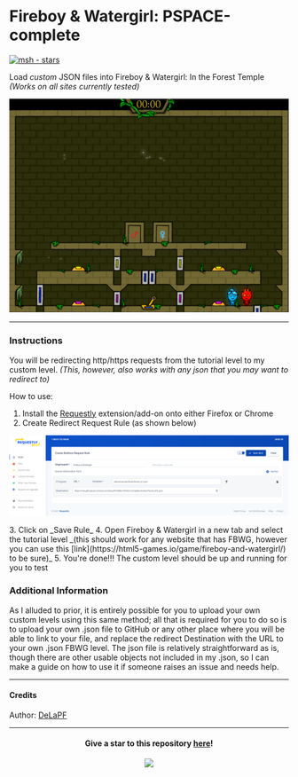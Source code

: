 # Fireboy & Watergirl: PSPACE-complete

[![msh - stars](https://img.shields.io/github/stars/DeLaPF/FBWG-PSPACE-Complete?color=ffbd19)](https://github.com/DeLaPF/FBWG-PSPACE-Complete)

Load *custom* JSON files into Fireboy & Watergirl: In the Forest Temple
_(Works on all sites currently tested)_  

<p align="center" >
    <a href="https://github.com/DeLaPF/FBWG-PSPACE-Complete" >
        <img src="https://github.com/DeLaPF/FBWG-PSPACE-Complete/blob/master/images/NTL.png" >
    </a>
</p>

-----
### Instructions
You will be redirecting http/https requests from the tutorial level to my custom level.
_(This, however, also works with any json that you may want to redirect to)_

How to use:
1. Install the [Requestly](https://requestly.io/blog/2018/04/07/install-requestly-in-chrome-and-firefox/) extension/add-on onto either Firefox or Chrome
2. Create Redirect Request Rule (as shown below)
<p align="left" >
    <a href="https://github.com/DeLaPF/FBWG-PSPACE-Complete" >
        <img src="https://github.com/DeLaPF/FBWG-PSPACE-Complete/blob/master/images/Requestly.png" >
    </a>
</p>
3. Click on _Save Rule_  
4. Open Fireboy & Watergirl in a new tab and select the tutorial level _(this should work for any website that has FBWG, however you can use this [link](https://html5-games.io/game/fireboy-and-watergirl/) to be sure)_  
5. You're done!!! The custom level should be up and running for you to test

### Additional Information
As I alluded to prior, it is entirely possible for you to upload your own custom levels using this same method; all that is required for you to do so is to upload your own .json file to GitHub or any other place where you will be able to link to your file, and replace the redirect Destination with the URL to your own .json FBWG level.
The json file is relatively straightforward as is, though there are other usable objects not included in my .json, so I can make a guide on how to use it if someone raises an issue and needs help.

-----
#### Credits

Author: [DeLaPF](https://github.com/DeLaPF)

-----

<h4 align="center" >
    Give a star to this repository <a href="https://github.com/DeLaPF/FBWG-PSPACE-Complete" > here</a>!
</h4>

<p align="center" >
    <a href="https://github.com/gekigek99/DeLaPF/FBWG-PSPACE-Complete/stargazers" >
        <img src="https://reporoster.com/stars/DeLaPF/FBWG-PSPACE-Complete" >
    </a>
</p>
